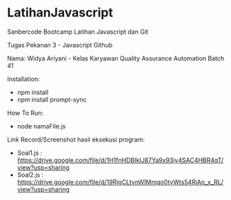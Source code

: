 # LatihanJavascript
Sanbercode Bootcamp Latihan Javascript dan Git

Tugas Pekanan 3 - Javascript Github

Nama: Widya Ariyani - Kelas Karyawan Quality Assurance Automation Batch 41

Installation:

- npm install
- npm install prompt-sync

How To Run:
- node namaFile.js


Link Record/Screenshot hasil eksekusi program:
- Soal1.js :	https://drive.google.com/file/d/1H1fnHDBIkIJ87Ya9x93iy4SAC4HBR4qT/view?usp=sharing				
- Soal2.js :	https://drive.google.com/file/d/19RjgCLtvnWIMmqo0tyWts54RjAn_x_RL/view?usp=sharing				
